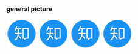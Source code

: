 ### general picture
![](/images/zhihu.png)
![zhihu](/images/zhihu.png)
![](/images/zhihu.png "tips")
![zhihu](/images/zhihu.png "tips")
